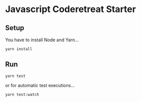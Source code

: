 # Javascript Coderetreat Starter

## Setup
You have to install Node and Yarn...

```shell script
yarn install
```

## Run
```shell script
yarn test
```
or for automatic test executions...
```shell script
yarn test:watch
```
